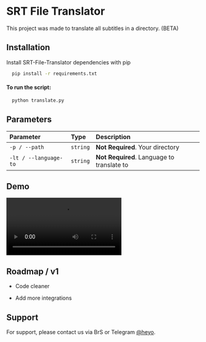 
# SRT File Translator

This project was made to translate all subtitles in a directory.
(BETA)

## Installation

Install SRT-File-Translator dependencies with pip

```bash
  pip install -r requirements.txt
```

#### To run the script:

```bash
  python translate.py
```
## Parameters


| Parameter | Type     | Description                |
| :-------- | :------- | :------------------------- |
| `-p / --path` | `string` | **Not Required**. Your directory |
| `-lt / --language-to` | `string` | **Not Required**. Language to translate to |

## Demo

![](https://github.com/autobiografia/SRT-File-Translator/demo.mp4)

## Roadmap / v1

- Code cleaner

- Add more integrations


## Support

For support, please contact us via BrS or Telegram [@heyo](https://t.me/uemano).

